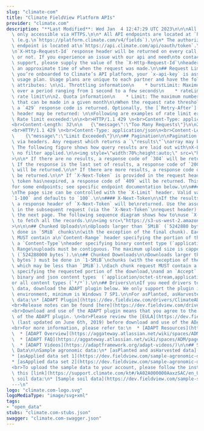 ```yaml
---
slug: "climate-com"
title: "Climate FieldView Platform APIs"
provider: "climate.com"
description: "**Last Modified**: Wed Jan  4 12:47:29 UTC 2023\n\n\nAll endpoints are\
  \ only accessible via HTTPS.\n\n* All API endpoints are located at `https://platform.climate.com`\
  \ (e.g.\n`https://platform.climate.com/v4/fields`).\n\n* The authorization token\
  \ endpoint is located at\n`https://api.climate.com/api/oauth/token`.\n\n## Troubleshooting\n\
  \n`X-Http-Request-Id` response header will be returned on every call,\nsuccessful\
  \ or not. If you experience an issue with our api and need\nto contact technical\
  \ support, please supply the value of the `X-Http-Request-Id`\nheader along with\
  \ an approximate time of when the request was made.\n\n## Request Limits\n\nWhen\
  \ you’re onboarded to Climate’s API platform, your `x-api-key` is assigned a custom\
  \ usage plan. Usage plans are unique to each partner and have the following key\
  \ attributes: \n\n1. Throttling information\n    * burstLimit: Maximum rate limit\
  \ over a period ranging from 1 second to a few seconds\n    * rateLimit: A steady-state\
  \ rate limit\n\n2. Quota information\n    * Limit: The maximum number of requests\
  \ that can be made in a given month\n\nWhen the request rate threshold is exceeded,\
  \ a `429` response code is returned. Optionally, the [`Retry-After`](https://www.w3.org/Protocols/rfc2616/rfc2616-sec14.html#sec14.37)\
  \ header may be returned: \n\nFollowing are examples of rate limit errors:\n\n1.\
  \ Rate limit exceeded:\n\n<br>HTTP/1.1 429 \n<br>Content-Type: application/json\n\
  <br>Content-Length: 32\n\n   {\"message\":\"Too Many Requests\"}\n\n2. Quota exhausted:\n\
  <br>HTTP/1.1 429 \n<br>Content-Type: application/json\n<br>Content-Length: 29\n\n\
  \    {\"message\":\"Limit Exceeded\"}\n\n## Pagination\n\nPagination is performed\
  \ via headers. Any request which returns a `\"results\"`\narray may be paginated.\
  \ The following figure shows how query results are laid out with\nX-Limit=4 and\
  \ no filter applied.\n\n<img style=\"width:70%;height:auto;\" src=\"https://s3-us-west-2.amazonaws.com/climate-com/images/svg_upload_tests/paging.png\"\
  >\n\n* If there are no results, a response code of `304` will be returned.\n\n*\
  \ If the response is the last set of results, a response code of `200` or\n`206`\
  \ will be returned.\n\n* If there are more results, a response code of `206` will\
  \ be returned.\n\n* If `X-Next-Token` is provided in the request headers but the\
  \ token has\nexpired, a response code of `409` will be returned. This is only applicable\n\
  for some endpoints; see specific endpoint documentation below.\n\n#### X-Limit\n\
  \nThe page size can be controlled with the `X-Limit` header. Valid values are\n\
  `1-100` and defaults to `100`.\n\n#### X-Next-Token\n\nIf the results are paginated,\
  \ a response header of `X-Next-Token` will be\nreturned. Use the associated value\
  \ in the subsequent request (via the `X-Next-Token`\nrequest header) to retrieve\
  \ the next page. The following sequence diagram shows how to\nuse `X-Next-Token`\
  \ to fetch all the records.\n\n<img src=\"https://s3-us-west-2.amazonaws.com/climate-com/images/svg_upload_tests/x-next-token.svg\"\
  >\n\n\n## Chunked Uploads\n\nUploads larger than `5MiB` (`5242880 bytes`) must be\
  \ done in `5MiB` chunks\n(with the exception of the final chunk). Each chunk request\
  \ MUST contain a\n`Content-Range` header specifying the portion of the upload, and\
  \ a `Content-Type`\nheader specifying binary content type (`application/octet-stream`).\
  \ Range\nuploads must be contiguous. The maximum upload size is capped at `500MiB`\
  \ (`524288000 bytes`).\n\n## Chunked Downloads\n\nDownloads larger than `5MiB` (`5242880\
  \ bytes`) must be done in `1-5MiB`\nchunks (with the exception of the final chunk,\
  \ which may be less than `1MiB`).\nEach chunk request MUST contain a `Range` header\
  \ specifying the requested portion of the download,\nand an `Accept` header specifying\
  \ binary and json content types  (`application/octet-stream,application/json`)\n\
  or all content types (`*/*`).\n\n## Drivers\n\nIf you need drivers to process agronomic\
  \ data, download the ADAPT plugin below. We only support the plugin in the Windows\
  \ environment, minimum is Windows 7 SP1.\n\nFor asPlanted, asHarvested and asApplied\
  \ data:\n* [ADAPT Plugin](https://dev.fieldview.com/drivers/ClimateADAPTPlugin_latest.exe)\n\
  <br>Release notes can be found [here](https://dev.fieldview.com/drivers/adapt-release-notes.txt).\n\
  <br>Download and use of the ADAPT plugin means that you agree to the EULA for use\
  \ of the ADAPT plugin. \n<br>Please review the [EULA](https://dev.fieldview.com/EULA/ADAPT%20Plugin%20EULA-06-19.pdf)\
  \ (last updated on June 6th, 2019) before download and use of the ADAPT plugin.\n\
  <br>For more information, please refer to:\n  * [ADAPT Resources](https://adaptframework.org/)\n\
  \  * [ADAPT Overview](https://aggateway.atlassian.net/wiki/spaces/ADM/overview)\n\
  \  * [ADAPT FAQ](https://aggateway.atlassian.net/wiki/spaces/ADM/pages/165942474/ADAPT+Frequently-Asked+Questions+FAQ)\n\
  \  * [ADAPT Videos](https://adaptframework.org/adapt-videos/)\n\n## Sample Test\
  \ Data\n\nSample agronomic data:\n* [asPlanted and asHarvested data](https://dev.fieldview.com/sample-agronomic-data/Planting_Harvesting_data_04_18_2018_21_46_18.zip)\n\
  * [asApplied data set 1](https://dev.fieldview.com/sample-agronomic-data/as-applied-data1.zip)\n\
  * [asApplied data set 2](https://dev.fieldview.com/sample-agronomic-data/as-applied-data2.zip)\n\
  <br>To upload the sample data to your account, please follow the instructions in\
  \ this [link](https://support.climate.com/kt#/kA02A000000AaxzSAC/en_US).\n\nSample\
  \ soil data:\n* [Sample soil data](https://dev.fieldview.com/sample-soil-data/soil-sample.xml)\n\
  ---\n"
logo: "climate.com-logo.svg"
logoMediaType: "image/svg+xml"
tags:
- "open_data"
stubs: "climate.com-stubs.json"
swagger: "climate.com-swagger.json"
---
```

